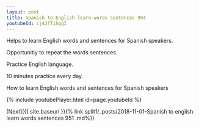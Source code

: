 ```yaml
---
layout: post
title: Spanish to English learn words sentences 994 
youtubeId: cj4JTTihggI
---
```

 
 
Helps to learn English words and sentences for Spanish speakers.

Opportunitiy to repeat the words sentences. 

Practice English language. 
 
10 minutes practice every day. 
 
How to learn English words and sentences for Spanish speakers 
 
{% include youtubePlayer.html id=page.youtubeId %}
 
 
[Next]({{ site.baseurl }}{% link  split1/_posts/2018-11-01-Spanish to english learn words sentences 951 .md%})
 
